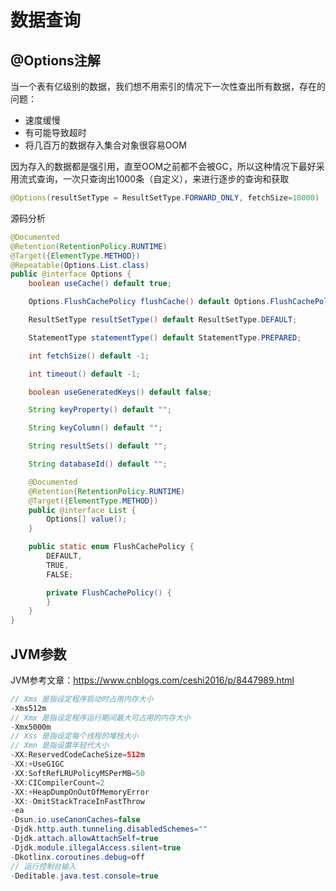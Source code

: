 # 数据查询

## @Options注解

当一个表有亿级别的数据，我们想不用索引的情况下一次性查出所有数据，存在的问题：

- 速度缓慢
- 有可能导致超时
- 将几百万的数据存入集合对象很容易OOM

因为存入的数据都是强引用，直至OOM之前都不会被GC，所以这种情况下最好采用流式查询，一次只查询出1000条（自定义），来进行逐步的查询和获取

```java
@Options(resultSetType = ResultSetType.FORWARD_ONLY, fetchSize=10000)
```

源码分析

```java
@Documented
@Retention(RetentionPolicy.RUNTIME)
@Target({ElementType.METHOD})
@Repeatable(Options.List.class)
public @interface Options {
    boolean useCache() default true;

    Options.FlushCachePolicy flushCache() default Options.FlushCachePolicy.DEFAULT;

    ResultSetType resultSetType() default ResultSetType.DEFAULT;

    StatementType statementType() default StatementType.PREPARED;

    int fetchSize() default -1;

    int timeout() default -1;

    boolean useGeneratedKeys() default false;

    String keyProperty() default "";

    String keyColumn() default "";

    String resultSets() default "";

    String databaseId() default "";

    @Documented
    @Retention(RetentionPolicy.RUNTIME)
    @Target({ElementType.METHOD})
    public @interface List {
        Options[] value();
    }

    public static enum FlushCachePolicy {
        DEFAULT,
        TRUE,
        FALSE;

        private FlushCachePolicy() {
        }
    }
}
```

## JVM参数

JVM参考文章：https://www.cnblogs.com/ceshi2016/p/8447989.html

```java
// Xms 是指设定程序启动时占用内存大小
-Xms512m
// Xmx 是指设定程序运行期间最大可占用的内存大小
-Xmx5000m
// Xss 是指设定每个线程的堆栈大小
// Xmn 是指设置年轻代大小
-XX:ReservedCodeCacheSize=512m
-XX:+UseG1GC
-XX:SoftRefLRUPolicyMSPerMB=50
-XX:CICompilerCount=2
-XX:+HeapDumpOnOutOfMemoryError
-XX:-OmitStackTraceInFastThrow
-ea
-Dsun.io.useCanonCaches=false
-Djdk.http.auth.tunneling.disabledSchemes=""
-Djdk.attach.allowAttachSelf=true
-Djdk.module.illegalAccess.silent=true
-Dkotlinx.coroutines.debug=off
// 运行控制台输入
-Deditable.java.test.console=true
```
